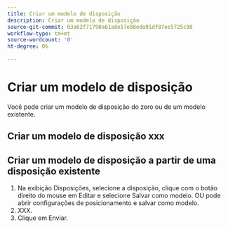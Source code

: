 ```yaml
---
title: Criar um modelo de disposição
description: Criar um modelo de disposição
source-git-commit: 03a62f71790a61a8e57e08eda91df87ee5725c98
workflow-type: tm+mt
source-wordcount: '0'
ht-degree: 0%

---
```



# Criar um modelo de disposição

Você pode criar um modelo de disposição do zero ou de um modelo existente.

## Criar um modelo de disposição xxx

## Criar um modelo de disposição a partir de uma disposição existente

1. Na exibição Disposições, selecione a disposição, clique com o botão direito do mouse em Editar e selecione Salvar como modelo.  OU pode abrir configurações de posicionamento e salvar como modelo.
1. XXX.
1. Clique em Enviar.

